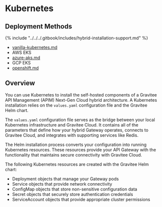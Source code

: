# Kubernetes

## Deployment Methods

{% include "../../../.gitbook/includes/hybrid-installation-support.md" %}

* [vanilla-kubernetes.md](vanilla-kubernetes.md "mention")
* AWS EKS
* [azure-aks.md](azure-aks.md "mention")
* GCP EKS
* [openshift.md](openshift.md "mention")

## Overview

You can use Kubernetes to install the self-hosted components of a Gravitee API Management (APIM) Next-Gen Cloud hybrid architecture. A Kubernetes installation relies on the `values.yaml` configuration file and the Gravitee Helm chart.

The `values.yaml` configuration file serves as the bridge between your local Kubernetes infrastructure and Gravitee Cloud. It contains all of the parameters that define how your hybrid Gateway operates, connects to Gravitee Cloud, and integrates with supporting services like Redis.

The Helm installation process converts your configuration into running Kubernetes resources. These resources provide your API Gateway with the functionality that maintains secure connectivity with Gravitee Cloud.&#x20;

The following Kubernetes resources are created with the Gravitee Helm chart:

* Deployment objects that manage your Gateway pods
* Service objects that provide network connectivity
* ConfigMap objects that store non-sensitive configuration data
* Secret objects that securely store authentication credentials
* ServiceAccount objects that provide appropriate cluster permissions
